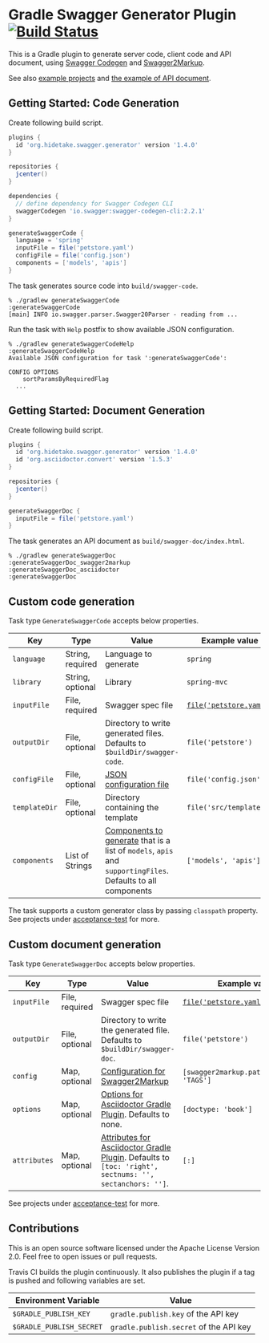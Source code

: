 Gradle Swagger Generator Plugin [![Build Status](https://travis-ci.org/int128/gradle-swagger-generator-plugin.svg?branch=master)](https://travis-ci.org/int128/gradle-swagger-generator-plugin)
=============================

This is a Gradle plugin to generate server code, client code and API document, using [Swagger Codegen](https://github.com/swagger-api/swagger-codegen) and [Swagger2Markup](https://github.com/Swagger2Markup/swagger2markup).

See also [example projects](acceptance-test/) and [the example of API document](https://s3-ap-northeast-1.amazonaws.com/gradle-swagger-generator-plugin/SNAPSHOT/index.html).


Getting Started: Code Generation
--------------------------------

Create following build script.

```groovy
plugins {
  id 'org.hidetake.swagger.generator' version '1.4.0'
}

repositories {
  jcenter()
}

dependencies {
  // define dependency for Swagger Codegen CLI
  swaggerCodegen 'io.swagger:swagger-codegen-cli:2.2.1'
}

generateSwaggerCode {
  language = 'spring'
  inputFile = file('petstore.yaml')
  configFile = file('config.json')
  components = ['models', 'apis']
}
```

The task generates source code into `build/swagger-code`.

```
% ./gradlew generateSwaggerCode
:generateSwaggerCode
[main] INFO io.swagger.parser.Swagger20Parser - reading from ...
```

Run the task with `Help` postfix to show available JSON configuration.

```
% ./gradlew generateSwaggerCodeHelp
:generateSwaggerCodeHelp
Available JSON configuration for task ':generateSwaggerCode':

CONFIG OPTIONS
	sortParamsByRequiredFlag
  ...
```


Getting Started: Document Generation
------------------------------------

Create following build script.

```groovy
plugins {
  id 'org.hidetake.swagger.generator' version '1.4.0'
  id 'org.asciidoctor.convert' version '1.5.3'
}

repositories {
  jcenter()
}

generateSwaggerDoc {
  inputFile = file('petstore.yaml')
}
```

The task generates an API document as `build/swagger-doc/index.html`.

```
% ./gradlew generateSwaggerDoc
:generateSwaggerDoc_swagger2markup
:generateSwaggerDoc_asciidoctor
:generateSwaggerDoc
```


Custom code generation
----------------------

Task type `GenerateSwaggerCode` accepts below properties.

Key           | Type              | Value                                   | Example value
--------------|-------------------|-----------------------------------------|--------------
`language`    | String, required  | Language to generate                    | `spring`
`library`     | String, optional  | Library                                 | `spring-mvc`
`inputFile`   | File, required    | Swagger spec file                       | [`file('petstore.yaml')`](https://github.com/OAI/OpenAPI-Specification/blob/master/examples/v2.0/yaml/petstore.yaml)
`outputDir`   | File, optional    | Directory to write generated files. Defaults to `$buildDir/swagger-code`. | `file('petstore')`
`configFile`  | File, optional    | [JSON configuration file](https://github.com/swagger-api/swagger-codegen#customizing-the-generator) | `file('config.json')`
`templateDir` | File, optional    | Directory containing the template       | `file('src/template')`
`components`  | List of Strings   | [Components to generate](https://github.com/swagger-api/swagger-codegen#selective-generation) that is a list of `models`, `apis` and `supportingFiles`. Defaults to all components | `['models', 'apis']`

The task supports a custom generator class by passing `classpath` property.
See projects under [acceptance-test](acceptance-test) for more.


Custom document generation
--------------------------

Task type `GenerateSwaggerDoc` accepts below properties.

Key           | Type              | Value                                   | Example value
--------------|-------------------|-----------------------------------------|--------------
`inputFile`   | File, required    | Swagger spec file                       | [`file('petstore.yaml')`](https://github.com/OAI/OpenAPI-Specification/blob/master/examples/v2.0/yaml/petstore.yaml)
`outputDir`   | File, optional    | Directory to write the generated file. Defaults to `$buildDir/swagger-doc`. | `file('petstore')`
`config`      | Map, optional     | [Configuration for Swagger2Markup](http://swagger2markup.github.io/swagger2markup/1.1.0/#_swagger2markup_properties) | `[swagger2markup.pathsGroupedBy: 'TAGS']`
`options`     | Map, optional     | [Options for Asciidoctor Gradle Plugin](https://github.com/asciidoctor/asciidoctor-gradle-plugin#options--attributes). Defaults to none. | `[doctype: 'book']`
`attributes`  | Map, optional     | [Attributes for Asciidoctor Gradle Plugin](https://github.com/asciidoctor/asciidoctor-gradle-plugin#options--attributes). Defaults to `[toc: 'right', sectnums: '', sectanchors: '']`. | `[:]`

See projects under [acceptance-test](acceptance-test) for more.


Contributions
-------------

This is an open source software licensed under the Apache License Version 2.0.
Feel free to open issues or pull requests.

Travis CI builds the plugin continuously.
It also publishes the plugin if a tag is pushed and following variables are set.

Environment Variable        | Value
----------------------------|------
`$GRADLE_PUBLISH_KEY`       | `gradle.publish.key` of the API key
`$GRADLE_PUBLISH_SECRET`    | `gradle.publish.secret` of the API key
